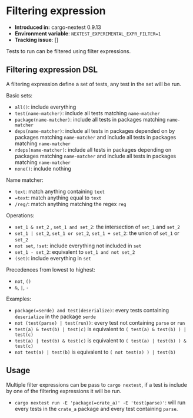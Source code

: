 # Filtering expression

* **Introduced in:** cargo-nextest 0.9.13
* **Environment variable**: `NEXTEST_EXPERIMENTAL_EXPR_FILTER=1`
* **Tracking issue**: []

Tests to run can be filtered using filter expressions.

## Filtering expression DSL

A filtering expression define a set of tests, any test in the set will be run.

Basic sets:
- `all()`: include everything
- `test(name-matcher)`: include all tests matching `name-matcher`
- `package(name-matcher)`: include all tests in packages matching `name-matcher`
- `deps(name-matcher)`: include all tests in packages depended on by packages matching `name-matcher` and include all tests in packages matching `name-matcher`
- `rdeps(name-matcher)`: include all tests in packages depending on packages matching `name-matcher` and include all tests in packages matching `name-matcher`
- `none()`: include nothing

Name matcher:
- `text`: match anything containing `text`
- `=text`: match anything equal to `text`
- `/reg/`: match anything matching the regex `reg`

Operations:
- `set_1 & set_2` , `set_1 and set_2`: the intersection of `set_1` and `set_2`
- `set_1 | set_2`, `set_1 or set_2`, `set_1 + set_2`: the union of `set_1` or `set_2`
- `not set`, `!set`: include everything not included in `set`
- `set_1 - set_2`: equivalent to `set_1 and not set_2`
- `(set)`: include everything in `set`

Precedences from lowest to highest:
- `not`, `()`
- `&`, `|`, `-`

Examples:
- `package(=serde) and test(deserialize)`: every tests containing `deserialize` in the package `serde`
- `not (test(parse) | test(run))`: every test not containing `parse` or `run`
- `test(a) & test(b) | test(c)` is equivalent to `( test(a) & test(b) ) | test(c)`
- `test(a) | test(b) & test(c)` is equivalent to `( test(a) | test(b) ) & test(c)`
- `not test(a) | test(b)` is equivalent to `( not test(a) ) | test(b)`

## Usage

Multiple filter expressions can be pass to `cargo nextest`, if a test is include by one of the filtering expressions it will be run.

- `cargo nextest run -E 'package(=crate_a)' -E 'test(parse)'`: will run every tests in the `crate_a` package and every test containing `parse`.
